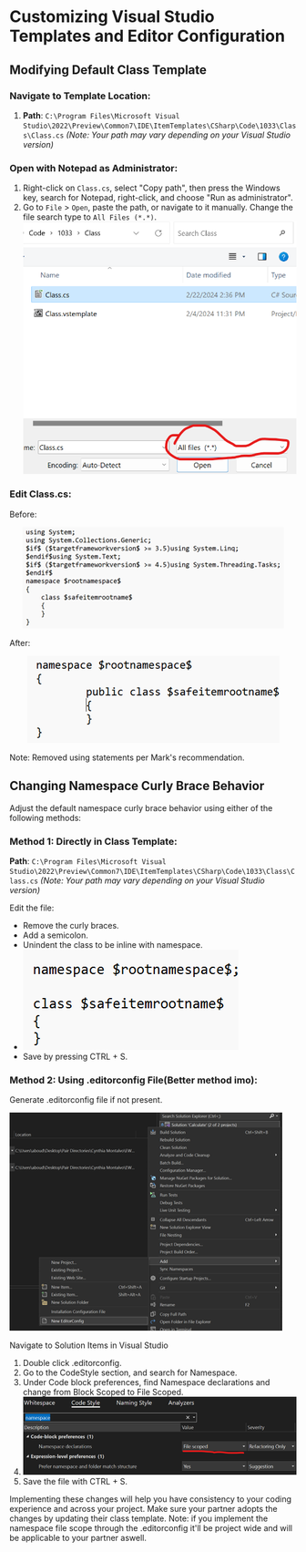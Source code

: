# Customizing Visual Studio Templates and Editor Configuration

## Modifying Default Class Template

### Navigate to Template Location:

1. **Path**: `C:\Program Files\Microsoft Visual Studio\2022\Preview\Common7\IDE\ItemTemplates\CSharp\Code\1033\Class\Class.cs`
   *(Note: Your path may vary depending on your Visual Studio version)*

### Open with Notepad as Administrator:

1. Right-click on `Class.cs`, select "Copy path", then press the Windows key, search for Notepad, right-click, and choose "Run as administrator".
2. Go to `File` > `Open`, paste the path, or navigate to it manually. Change the file search type to `All Files (*.*)`.
   ![image](images/Customizing-Templates-and-Editor-Configuration1.png)

### Edit Class.cs:

Before:
<p align="center">
    <img src="images/Customizing-Templates-and-Editor-Configuration2.png" alt="Before Editing">
</p>

After:
<p align="center">
    <img src="images/Customizing-Templates-and-Editor-Configuration3.png" alt="After Editing">
</p>
Note: Removed using statements per Mark's recommendation.

## Changing Namespace Curly Brace Behavior

Adjust the default namespace curly brace behavior using either of the following methods:

### Method 1: Directly in Class Template:

  **Path**: `C:\Program Files\Microsoft Visual Studio\2022\Preview\Common7\IDE\ItemTemplates\CSharp\Code\1033\Class\Class.cs`
  *(Note: Your path may vary depending on your Visual Studio version)*

  Edit the file:
  * Remove the curly braces.
  * Add a semicolon.
  * Unindent the class to be inline with namespace.
  * ![image](images/Customizing-Templates-and-Editor-Configuration4.png)
  * Save by pressing CTRL + S.

### Method 2: Using .editorconfig File(Better method imo):

  Generate .editorconfig file if not present.

  ![image](images/Customizing-Templates-and-Editor-Configuration5.png)
  
  Navigate to Solution Items in Visual Studio
  
  1. Double click .editorconfig.
  2. Go to the CodeStyle section, and search for Namespace.
  3. Under Code block preferences, find Namespace declarations and change from Block Scoped to File Scoped.
  4. ![image](images/Customizing-Templates-and-Editor-Configuration6.png)
  5. Save the file with CTRL + S.

Implementing these changes will help you have consistency to your coding experience and across your project. Make sure your partner adopts the changes by updating their class template.
Note: if you implement the namespace file scope through the .editorconfig it'll be project wide and will be applicable to your partner aswell.


